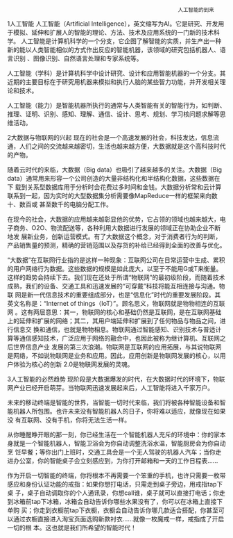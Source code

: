                                                            人工智能的到来
1人工智能
人工智能（Artificial Intelligence），英文缩写为AI。它是研究、开发用于模拟、延伸和扩展人的智能的理论、方法、技术及应用系统的一门新的技术科学。
人工智能是计算机科学的一个分支，它企图了解智能的实质，并生产出一种新的能以人类智能相似的方式作出反应的智能机器，该领域的研究包括机器人、语言识别
、图像识别、自然语言处理和专家系统等。

人工智能（学科）是计算机科学中设计研究、设计和应用智能机器的一个分支。其近期的主要目标在于研究用机器来模拟和执行人脑的某些智力功能，并开发相关理
论和技术。

人工智能（能力）是智能机器所执行的通常与人类智能有关的智能行为，如判断、推理、证明、识别、感知、理解、通信、设计、思考、规划、学习核问题求解等思
维活动。

2大数据与物联网的兴起
现在的社会是一个高速发展的社会，科技发达，信息流通，人们之间的交流越来越密切，生活也越来越方便，大数据就是这个高科技时代的产物。

随着云时代的来临，大数据（Big data）也吸引了越来越多的关注。大数据（Big data）通常用来形容一个公司创造的大量非结构化和半结构化数据，这些数据在下
载到关系型数据库用于分析时会花费过多时间和金钱。大数据分析常和云计算联系到一起，因为实时的大型数据集分析需要像MapReduce一样的框架来向数十、数百或
甚至数千的电脑分配工作。

在现今的社会，大数据的应用越来越彰显他的优势，它占领的领域也越来越大，电子商务、O2O、物流配送等，各种利用大数据进行发展的领域正在协助企业不断地发
展新业务，创新运营模式。有了大数据这个概念，对于消费者行为的判断，产品销售量的预测，精确的营销范围以及存货的补给已经得到全面的改善与优化。

   “大数据”在互联网行业指的是这样一种现象：互联网公司在日常运营中生成、累积的用户网络行为数据。这些数据的规模是如此庞大，以至于不能用G或T来衡量。
这样的趋势会持续下去。我们现在还处于所谓“物联网”的最初级阶段，而随着技术成熟，我们的设备、交通工具和迅速发展的“可穿戴”科技将能互相连接与沟通。物联
网是新一代信息技术的重要组成部分，也是“信息化”时代的重要发展阶段。其英文名称是：“Internet of things（IoT）”。顾名思义，物联网就是物物相连的互联网
。这有两层意思：其一，物联网的核心和基础仍然是互联网，是在互联网基础上的延伸和扩展的网络；其二，其用户端延伸和扩展到了任何物品与物品之间，进行信息交
换和通信，也就是物物相息。物联网通过智能感知、识别技术与普适计算等通信感知技术，广泛应用于网络的融合中，也因此被称为继计算机、互联网之后世界信息产业
发展的第三次浪潮。物联网是互联网的应用拓展，与其说物联网是网络，不如说物联网是业务和应用。因此，应用创新是物联网发展的核心，以用户体验为核心的创新
2.0是物联网发展的灵魂。

3人工智能的必然趋势
现阶段是大数据爆发的时代，在大数据时代的环境下，物联网产业已经开启萌芽。当物联网迅速发展起来后，人工智能将进入千家万户。

未来的移动终端是智能的世界，当智能一切时代来临，我们将被各种智能设备和智能机器人所包围。也许未来没有智能机器人的日子，你将难以适应，就像现在如果没
有互联网、没有手机，你将无法生活一样。

从你睡醒睁开眼的那一刻，你已经生活在一个智能机器人充斥的环境中：你的家本身就是一个智能机器人，智能卫浴会为你自动调整洗浴水温，智能厨房会为你自动烹
饪早餐；等你出门上班时，交通工具会是一个无人驾驶的机器人汽车；当你走进办公室，你的智能桌子会立刻感应到，为你打开邮箱和一天的工作日程表……

作为开启一切智能的终端，你将根本不再需要一个笨重的手机，也许只需要一枚带感应和身份认证功能的戒指：如果你想打电话，只需走到桌子旁边，用戒指tap下桌
子，桌子自动调取你的个人通讯录，你想call谁，桌子就可以直接打电话；你走到冰箱前tap下冰箱，冰箱会自动告诉你哪些水果没有了，你可以在冰箱上直接下单购
买；你走到衣橱前tap下衣橱，衣橱会自动告诉你哪几款适合搭配，你甚至可以通过衣橱直接进入淘宝页面选购新款衬衣……就像一枚魔戒一样，戒指成了开启一切的根
本。这也就是我们所希望的智能时代！
